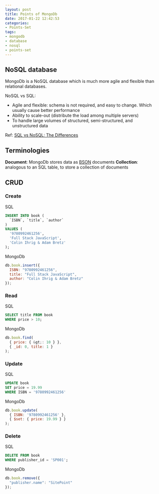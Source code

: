 ```yaml
---
layout: post
title: Points of MongoDb
date: 2017-01-22 12:42:53
categories: 
- Points-Set
tags:
- mongodb
- database
- nosql
- points-set
---
```


## NoSQL database
MongoDb is a NoSQL database which is much more agile and flexible than relational databases.

NoSQL vs SQL:
- Agile and flexible: schema is not required, and easy to change. Which usually cause better performance
- Ability to scale-out (distribute the load among multiple servers)
- To handle large volumes of structured, semi-structured, and unstructured data

Ref: [SQL vs NoSQL: The Differences](https://www.sitepoint.com/sql-vs-nosql-differences/)

## Terminologies
**Document**: MongoDb stores data as [BSON](http://bsonspec.org/) documents
**Collection**: analogous to an SQL table, to store a collection of documents

## CRUD

### Create
SQL
```SQL
INSERT INTO book (
  `ISBN`, `title`, `author`
)
VALUES (
  '9780992461256', 
  'Full Stack JavaScript', 
  'Colin Ihrig & Adam Bretz'
);
```

MongoDb
```javascript
db.book.insert({
  ISBN: "9780992461256",
  title: "Full Stack JavaScript",
  author: "Colin Ihrig & Adam Bretz"
});
```

### Read
SQL
```SQL
SELECT title FROM book
WHERE price > 10;
```

MongoDb
```javascript
db.book.find(
  { price: { &gt;: 10 } },
  { _id: 0, title: 1 }
);
```

### Update
SQL
```SQL
UPDATE book
SET price = 19.99
WHERE ISBN = '9780992461256'
```

MongoDb
```javascript
db.book.update(
  { ISBN: '9780992461256' },
  { $set: { price: 19.99 } }
);
```

### Delete
SQL
```SQL
DELETE FROM book
WHERE publisher_id = 'SP001';
```

MongoDb
```javascript
db.book.remove({
  "publisher.name": "SitePoint"
});
```
